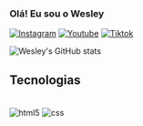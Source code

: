 ### Olá! Eu sou o Wesley

[![Instagram](https://img.shields.io/badge/Instagram-E4405F?style=for-the-badge&logo=instagram&logoColor=white)](https://instagram.com/wesley.fzz)
[![Youtube](https://img.shields.io/badge/YouTube-FF0000?style=for-the-badge&logo=youtube&logoColor=white)](https://youtube.com/wesley.fzz)
[![Tiktok](https://img.shields.io/badge/TikTok-000000?style=for-the-badge&logo=tiktok&logoColor=white)](https://tiktok.com/wesleyfzz_)

![Wesley's GitHub stats](https://github-readme-stats.vercel.app/api?username=wesley&_icons=true&theme=dracula)

## Tecnologias ##

<div style="display: inline_block"><br/>
    <img align="center" alt="html5" src="https://img.shields.io/badge/HTML5-E34F26?style=for-the-badge&logo=html5&logoColor=white">
    <img align="center" alt="css" src="https://img.shields.io/badge/CSS3-1572B6?style=for-the-badge&logo=css3&logoColor=white">
</div><br/>
